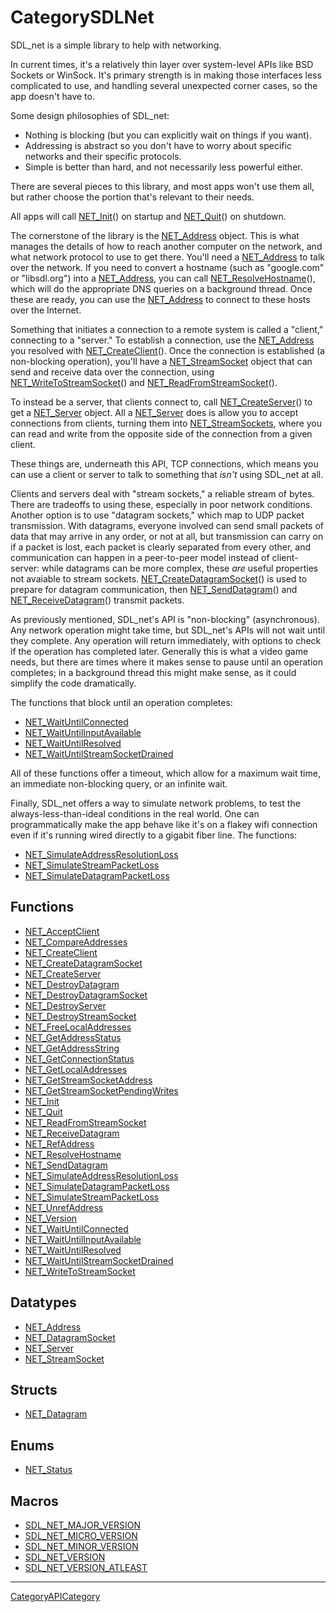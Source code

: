 # CategorySDLNet

SDL_net is a simple library to help with networking.

In current times, it's a relatively thin layer over system-level APIs like
BSD Sockets or WinSock. It's primary strength is in making those interfaces
less complicated to use, and handling several unexpected corner cases, so
the app doesn't have to.

Some design philosophies of SDL_net:

- Nothing is blocking (but you can explicitly wait on things if you want).
- Addressing is abstract so you don't have to worry about specific networks
  and their specific protocols.
- Simple is better than hard, and not necessarily less powerful either.

There are several pieces to this library, and most apps won't use them all,
but rather choose the portion that's relevant to their needs.

All apps will call [NET_Init](NET_Init)() on startup and
[NET_Quit](NET_Quit)() on shutdown.

The cornerstone of the library is the [NET_Address](NET_Address) object.
This is what manages the details of how to reach another computer on the
network, and what network protocol to use to get there. You'll need a
[NET_Address](NET_Address) to talk over the network. If you need to convert
a hostname (such as "google.com" or "libsdl.org") into a
[NET_Address](NET_Address), you can call
[NET_ResolveHostname](NET_ResolveHostname)(), which will do the appropriate
DNS queries on a background thread. Once these are ready, you can use the
[NET_Address](NET_Address) to connect to these hosts over the Internet.

Something that initiates a connection to a remote system is called a
"client," connecting to a "server." To establish a connection, use the
[NET_Address](NET_Address) you resolved with
[NET_CreateClient](NET_CreateClient)(). Once the connection is established
(a non-blocking operation), you'll have a
[NET_StreamSocket](NET_StreamSocket) object that can send and receive data
over the connection, using
[NET_WriteToStreamSocket](NET_WriteToStreamSocket)() and
[NET_ReadFromStreamSocket](NET_ReadFromStreamSocket)().

To instead be a server, that clients connect to, call
[NET_CreateServer](NET_CreateServer)() to get a [NET_Server](NET_Server)
object. All a [NET_Server](NET_Server) does is allow you to accept
connections from clients, turning them into
[NET_StreamSockets](NET_StreamSockets), where you can read and write from
the opposite side of the connection from a given client.

These things are, underneath this API, TCP connections, which means you can
use a client or server to talk to something that _isn't_ using SDL_net at
all.

Clients and servers deal with "stream sockets," a reliable stream of bytes.
There are tradeoffs to using these, especially in poor network conditions.
Another option is to use "datagram sockets," which map to UDP packet
transmission. With datagrams, everyone involved can send small packets of
data that may arrive in any order, or not at all, but transmission can
carry on if a packet is lost, each packet is clearly separated from every
other, and communication can happen in a peer-to-peer model instead of
client-server: while datagrams can be more complex, these _are_ useful
properties not avaiable to stream sockets.
[NET_CreateDatagramSocket](NET_CreateDatagramSocket)() is used to prepare
for datagram communication, then [NET_SendDatagram](NET_SendDatagram)() and
[NET_ReceiveDatagram](NET_ReceiveDatagram)() transmit packets.

As previously mentioned, SDL_net's API is "non-blocking" (asynchronous).
Any network operation might take time, but SDL_net's APIs will not wait
until they complete. Any operation will return immediately, with options to
check if the operation has completed later. Generally this is what a video
game needs, but there are times where it makes sense to pause until an
operation completes; in a background thread this might make sense, as it
could simplify the code dramatically.

The functions that block until an operation completes:

- [NET_WaitUntilConnected](NET_WaitUntilConnected)
- [NET_WaitUntilInputAvailable](NET_WaitUntilInputAvailable)
- [NET_WaitUntilResolved](NET_WaitUntilResolved)
- [NET_WaitUntilStreamSocketDrained](NET_WaitUntilStreamSocketDrained)

All of these functions offer a timeout, which allow for a maximum wait
time, an immediate non-blocking query, or an infinite wait.

Finally, SDL_net offers a way to simulate network problems, to test the
always-less-than-ideal conditions in the real world. One can
programmatically make the app behave like it's on a flakey wifi connection
even if it's running wired directly to a gigabit fiber line. The functions:

- [NET_SimulateAddressResolutionLoss](NET_SimulateAddressResolutionLoss)
- [NET_SimulateStreamPacketLoss](NET_SimulateStreamPacketLoss)
- [NET_SimulateDatagramPacketLoss](NET_SimulateDatagramPacketLoss)

<!-- END CATEGORY DOCUMENTATION -->

## Functions

<!-- DO NOT HAND-EDIT CATEGORY LISTS, THEY ARE AUTOGENERATED AND WILL BE OVERWRITTEN, BASED ON TAGS IN INDIVIDUAL PAGE FOOTERS. EDIT THOSE INSTEAD. -->
<!-- BEGIN CATEGORY LIST: CategorySDLNet, CategoryAPIFunction -->
- [NET_AcceptClient](NET_AcceptClient)
- [NET_CompareAddresses](NET_CompareAddresses)
- [NET_CreateClient](NET_CreateClient)
- [NET_CreateDatagramSocket](NET_CreateDatagramSocket)
- [NET_CreateServer](NET_CreateServer)
- [NET_DestroyDatagram](NET_DestroyDatagram)
- [NET_DestroyDatagramSocket](NET_DestroyDatagramSocket)
- [NET_DestroyServer](NET_DestroyServer)
- [NET_DestroyStreamSocket](NET_DestroyStreamSocket)
- [NET_FreeLocalAddresses](NET_FreeLocalAddresses)
- [NET_GetAddressStatus](NET_GetAddressStatus)
- [NET_GetAddressString](NET_GetAddressString)
- [NET_GetConnectionStatus](NET_GetConnectionStatus)
- [NET_GetLocalAddresses](NET_GetLocalAddresses)
- [NET_GetStreamSocketAddress](NET_GetStreamSocketAddress)
- [NET_GetStreamSocketPendingWrites](NET_GetStreamSocketPendingWrites)
- [NET_Init](NET_Init)
- [NET_Quit](NET_Quit)
- [NET_ReadFromStreamSocket](NET_ReadFromStreamSocket)
- [NET_ReceiveDatagram](NET_ReceiveDatagram)
- [NET_RefAddress](NET_RefAddress)
- [NET_ResolveHostname](NET_ResolveHostname)
- [NET_SendDatagram](NET_SendDatagram)
- [NET_SimulateAddressResolutionLoss](NET_SimulateAddressResolutionLoss)
- [NET_SimulateDatagramPacketLoss](NET_SimulateDatagramPacketLoss)
- [NET_SimulateStreamPacketLoss](NET_SimulateStreamPacketLoss)
- [NET_UnrefAddress](NET_UnrefAddress)
- [NET_Version](NET_Version)
- [NET_WaitUntilConnected](NET_WaitUntilConnected)
- [NET_WaitUntilInputAvailable](NET_WaitUntilInputAvailable)
- [NET_WaitUntilResolved](NET_WaitUntilResolved)
- [NET_WaitUntilStreamSocketDrained](NET_WaitUntilStreamSocketDrained)
- [NET_WriteToStreamSocket](NET_WriteToStreamSocket)
<!-- END CATEGORY LIST -->

## Datatypes

<!-- DO NOT HAND-EDIT CATEGORY LISTS, THEY ARE AUTOGENERATED AND WILL BE OVERWRITTEN, BASED ON TAGS IN INDIVIDUAL PAGE FOOTERS. EDIT THOSE INSTEAD. -->
<!-- BEGIN CATEGORY LIST: CategorySDLNet, CategoryAPIDatatype -->
- [NET_Address](NET_Address)
- [NET_DatagramSocket](NET_DatagramSocket)
- [NET_Server](NET_Server)
- [NET_StreamSocket](NET_StreamSocket)
<!-- END CATEGORY LIST -->

## Structs

<!-- DO NOT HAND-EDIT CATEGORY LISTS, THEY ARE AUTOGENERATED AND WILL BE OVERWRITTEN, BASED ON TAGS IN INDIVIDUAL PAGE FOOTERS. EDIT THOSE INSTEAD. -->
<!-- BEGIN CATEGORY LIST: CategorySDLNet, CategoryAPIStruct -->
- [NET_Datagram](NET_Datagram)
<!-- END CATEGORY LIST -->

## Enums

<!-- DO NOT HAND-EDIT CATEGORY LISTS, THEY ARE AUTOGENERATED AND WILL BE OVERWRITTEN, BASED ON TAGS IN INDIVIDUAL PAGE FOOTERS. EDIT THOSE INSTEAD. -->
<!-- BEGIN CATEGORY LIST: CategorySDLNet, CategoryAPIEnum -->
- [NET_Status](NET_Status)
<!-- END CATEGORY LIST -->

## Macros

<!-- DO NOT HAND-EDIT CATEGORY LISTS, THEY ARE AUTOGENERATED AND WILL BE OVERWRITTEN, BASED ON TAGS IN INDIVIDUAL PAGE FOOTERS. EDIT THOSE INSTEAD. -->
<!-- BEGIN CATEGORY LIST: CategorySDLNet, CategoryAPIMacro -->
- [SDL_NET_MAJOR_VERSION](SDL_NET_MAJOR_VERSION)
- [SDL_NET_MICRO_VERSION](SDL_NET_MICRO_VERSION)
- [SDL_NET_MINOR_VERSION](SDL_NET_MINOR_VERSION)
- [SDL_NET_VERSION](SDL_NET_VERSION)
- [SDL_NET_VERSION_ATLEAST](SDL_NET_VERSION_ATLEAST)
<!-- END CATEGORY LIST -->

----
[CategoryAPICategory](CategoryAPICategory)

